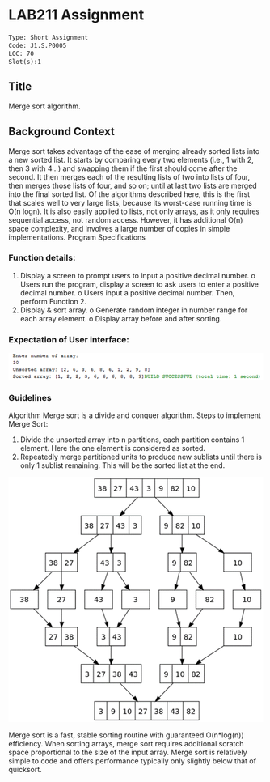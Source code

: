 
# LAB211 Assignment
```
Type: Short Assignment
Code: J1.S.P0005
LOC: 70
Slot(s):1
```
## Title
 Merge sort algorithm.
## Background Context
Merge sort takes advantage of the ease of merging already sorted lists into a new sorted list. It starts by comparing every two elements (i.e., 1 with 2, then 3 with 4...) and swapping them if the first should come after the second. It then merges each of the resulting lists of two into lists of four, then merges those lists of four, and so on; until at last two lists are merged into the final sorted list.
Of the algorithms described here, this is the first that scales well to very large lists, because its worst-case running time is O(n logn). It is also easily applied to lists, not only arrays, as it only requires sequential access, not random access. However, it has additional O(n) space complexity, and involves a large number of copies in simple implementations. Program Specifications
### Function details:
1. Display a screen to prompt users to input a positive decimal number.
   o Users run the program, display a screen to ask users to enter a positive decimal number.
   o Users input a positive decimal number. Then, perform Function 2.
2. Display & sort array.
   o Generate random integer in number range for each array element.
   o Display array before and after sorting.
### Expectation of User interface:
![img.png](img.png)
### Guidelines
Algorithm
Merge sort is a divide and conquer algorithm.
Steps to implement Merge Sort:

1) Divide the unsorted array into n partitions, each partition contains 1 element. Here the one element is considered as sorted.
2) Repeatedly merge partitioned units to produce new sublists until there is only 1 sublist remaining. This will be the sorted list at the end.

![img_1.png](img_1.png)


Merge sort is a fast, stable sorting routine with guaranteed O(n*log(n)) efficiency. When sorting arrays, merge sort requires additional scratch space proportional to the size of the input array. Merge sort is relatively simple to code and offers performance typically only slightly below that of quicksort.
